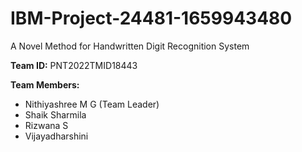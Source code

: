 # IBM-Project-24481-1659943480
A Novel Method for Handwritten Digit Recognition System

**Team ID:** PNT2022TMID18443

**Team Members:**

- Nithiyashree M G (Team Leader)
- Shaik Sharmila
- Rizwana S
- Vijayadharshini 
